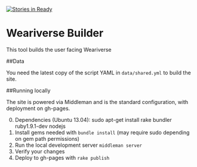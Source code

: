 [![Stories in Ready](https://badge.waffle.io/openshades/weariverse-site.png?label=ready)](https://waffle.io/openshades/weariverse-site)  
# Weariverse Builder

This tool builds the user facing Weariverse

##Data

You need the latest copy of the script YAML in `data/shared.yml` to build the site.

##Running locally

The site is powered via Middleman and is the standard configuration, with deployment on gh-pages.

0. Dependencies (Ubuntu 13.04): sudo apt-get install rake bundler ruby1.9.1-dev nodejs
1. Install gems needed with `bundle install` (may require sudo depending on gem path permissions)
2. Run the local development server `middleman server`
3. Verify your changes
4. Deploy to gh-pages with `rake publish`
